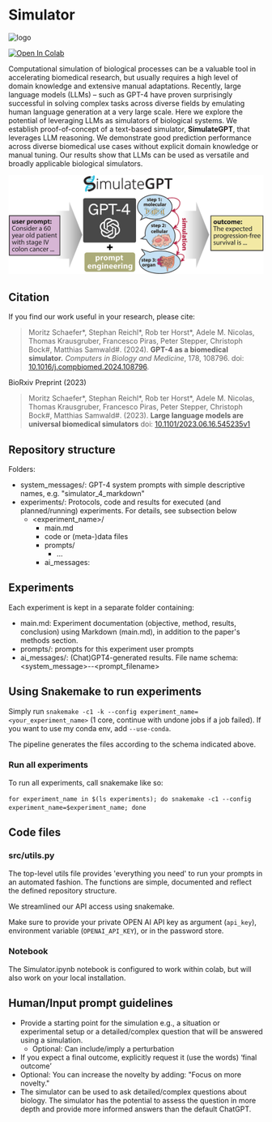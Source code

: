 # Simulator

![logo](simulateGPT_logo.png)


<a target="_blank" href="https://colab.research.google.com/github/OpenBioLink/SimulateGPT/blob/main/SimulateGPT.ipynb">
  <img src="https://colab.research.google.com/assets/colab-badge.svg" alt="Open In Colab"/>
</a>

Computational simulation of biological processes can be a valuable tool in accelerating biomedical research, but usually requires a high level of domain knowledge and extensive manual adaptations. Recently, large language models (LLMs) – such as GPT-4 have proven surprisingly successful in solving complex tasks across diverse fields by emulating human language generation at a very large scale. Here we explore the potential of leveraging LLMs as simulators of biological systems. We establish proof-of-concept of a text-based simulator, **SimulateGPT**, that leverages LLM reasoning. We demonstrate good prediction performance across diverse biomedical use cases without explicit domain knowledge or manual tuning. Our results show that LLMs can be used as versatile and broadly applicable biological simulators.

![graphical abstract](./SimulateGPT_graphical_abstract.jpg)

## Citation

If you find our work useful in your research, please cite:

> Moritz Schaefer*, Stephan Reichl*, Rob ter Horst*, Adele M. Nicolas, Thomas Krausgruber, Francesco Piras, Peter Stepper, Christoph Bock#, Matthias Samwald#. (2024). **GPT-4 as a biomedical simulator.** *Computers in Biology and Medicine*, 178, 108796. doi: [10.1016/j.compbiomed.2024.108796](https://doi.org/10.1016/j.compbiomed.2024.108796).

BioRxiv Preprint (2023)

> Moritz Schaefer*, Stephan Reichl*, Rob ter Horst*, Adele M. Nicolas, Thomas Krausgruber, Francesco Piras, Peter Stepper, Christoph Bock#, Matthias Samwald#. (2023). **Large language models are universal biomedical simulators** doi: [10.1101/2023.06.16.545235v1](https://www.biorxiv.org/content/10.1101/2023.06.16.545235v1)

## Repository structure

Folders:
- system_messages/: GPT-4 system prompts with simple descriptive names, e.g. "simulator_4_markdown"
- experiments/: Protocols, code and results for executed (and planned/running) experiments. For details, see subsection below
  - <experiment_name>/
    - main.md 
    - code or (meta-)data files
    - prompts/
      - ...
    - ai_messages:

## Experiments

Each experiment is kept in a separate folder containing:

- main.md: Experiment documentation (objective, method, results, conclusion) using Markdown (main.md), in addition to the paper's methods section.
- prompts/: prompts for this experiment user prompts
- ai_messages/:  (Chat)GPT4-generated results. File name schema: <system_message>--<prompt_filename>

## Using Snakemake to run experiments

Simply run `snakemake -c1 -k --config experiment_name=<your_experiment_name>` (1 core, continue with undone jobs if a job failed). If you want to use my conda env, add `--use-conda`.

The pipeline generates the files according to the schema indicated above.

### Run all experiments

To run all experiments, call snakemake like so:

`for experiment_name in $(ls experiments); do snakemake -c1 --config experiment_name=$experiment_name; done`


## Code files

### src/utils.py

The top-level utils file provides 'everything you need' to run your prompts in an automated fashion. The functions are simple, documented and reflect the defined repository structure.

We streamlined our API access using snakemake.

Make sure to provide your private OPEN AI API key as argument (`api_key`), environment variable (`OPENAI_API_KEY`), or in the password store.

### Notebook 

The Simulator.ipynb notebook is configured to work within colab, but will also work on your local installation.


## Human/Input prompt guidelines

- Provide a starting point for the simulation e.g., a situation or experimental setup or a detailed/complex question that will be answered using a simulation.
  - Optional: Can include/imply a perturbation
- If you expect a final outcome, explicitly request it (use the words) ‘final outcome’
- Optional: You can increase the novelty by adding: "Focus on more novelty."
- The simulator can be used to ask detailed/complex questions about biology. The simulator has the potential to assess the question in more depth and provide more informed answers than the default ChatGPT.

